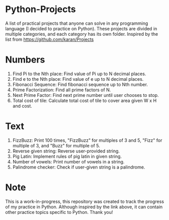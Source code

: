 # Python-Projects

A list of practical projects that anyone can solve in any programming language (I decided to practice on Python). These projects are divided in multiple categories, and each category has its own folder. Inspired by the list from https://github.com/karan/Projects

# Numbers
1. Find Pi to the Nth place: Find value of Pi up to N decimal places.
2. Find e to the Nth place: Find value of e up to N decimal places.
3. Fibonacci Sequence: Find fibonacci sequence up to Nth number.
4. Prime Factorization: Find all prime factors of N.
5. Next Prime Factor: Find next prime number until user chooses to stop.
6. Total cost of tile: Calculate total cost of tile to cover area given W x H and cost.

# Text
1. FizzBuzz: Print 100 times, "FizzBuzz" for multiples of 3 and 5, "Fizz" for multiple of 3, and "Buzz" for multiple of 5.
2. Reverse given string: Reverse user-provided string.
3. Pig Latin: Implement rules of pig latin in given string.
4. Number of vowels: Print number of vowels in a string.
5. Palindrome checker: Check if user-given string is a palindrome.

# Note
This is a work-in-progress, this repository was created to track the progress of my practice in Python. Although inspired by the link above, it can contain other practice topics specific to Python. Thank you!
